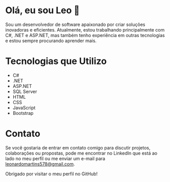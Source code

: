 # Olá, eu sou Leo 👋

Sou um desenvolvedor de software apaixonado por criar soluções inovadoras e eficientes. Atualmente, estou trabalhando principalmente com C#, .NET e ASP.NET, mas também tenho experiência em outras tecnologias e estou sempre procurando aprender mais.

# Tecnologias que Utilizo 

- C#
- .NET
- ASP.NET
- SQL Server
- HTML
- CSS
- JavaScript
- Bootstrap

# Contato 

Se você gostaria de entrar em contato comigo para discutir projetos, colaborações ou propostas, pode me encontrar no LinkedIn que está ao lado no meu perfil ou me enviar um e-mail para leonardomartins578@gmail.com.

Obrigado por visitar o meu perfil no GitHub!

